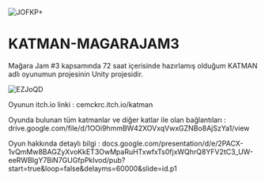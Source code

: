 ![JOFKP+](https://user-images.githubusercontent.com/43264365/139603375-11ae6408-975f-43ba-b1d4-885e831cdc3b.png)


# KATMAN-MAGARAJAM3

Mağara Jam #3 kapsamında 72 saat içerisinde hazırlamış olduğum KATMAN adlı oyunumun projesinin Unity projesidir.

![EZJoQD](https://user-images.githubusercontent.com/43264365/139603452-7bcf3be6-b481-4260-892b-a522bed6d21b.png)

Oyunun itch.io linki :
cemckrc.itch.io/katman

Oyunda bulunan tüm katmanlar ve diğer katlar ile olan bağlantıları : 
drive.google.com/file/d/1OOi9hmmBW42XOVxqVwxGZNBo8AjSzYa1/view

Oyun hakkında detaylı bilgi : 
docs.google.com/presentation/d/e/2PACX-1vQmMw8BAGZyXvoKkET3OwMpaRuHTxwfxTs0fjxWQhrQ8YFV2tC3_UW-eeRWBIgY7BiN7GUGfpPklvod/pub?start=true&loop=false&delayms=60000&slide=id.p1
